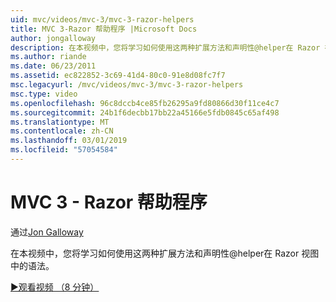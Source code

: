 ```yaml
---
uid: mvc/videos/mvc-3/mvc-3-razor-helpers
title: MVC 3-Razor 帮助程序 |Microsoft Docs
author: jongalloway
description: 在本视频中，您将学习如何使用这两种扩展方法和声明性@helper在 Razor 视图中的语法。
ms.author: riande
ms.date: 06/23/2011
ms.assetid: ec822852-3c69-41d4-80c0-91e8d08fc7f7
msc.legacyurl: /mvc/videos/mvc-3/mvc-3-razor-helpers
msc.type: video
ms.openlocfilehash: 96c8dccb4ce85fb26295a9fd80866d30f11ce4c7
ms.sourcegitcommit: 24b1f6decbb17bb22a45166e5fdb0845c65af498
ms.translationtype: MT
ms.contentlocale: zh-CN
ms.lasthandoff: 03/01/2019
ms.locfileid: "57054584"
---
```

<a name="mvc-3---razor-helpers"></a>MVC 3 - Razor 帮助程序
====================
通过[Jon Galloway](https://github.com/jongalloway)

在本视频中，您将学习如何使用这两种扩展方法和声明性@helper在 Razor 视图中的语法。

[&#9654;观看视频 （8 分钟）](https://channel9.msdn.com/Blogs/ASP-NET-Site-Videos/mvc-3-razor-helpers)
